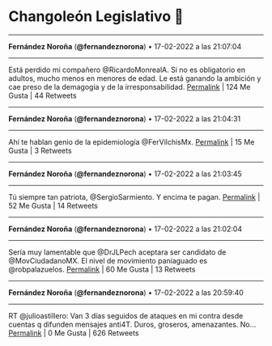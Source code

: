 # Changoleón Legislativo 🙈
*****
**Fernández Noroña** (**@fernandeznorona**) • 17-02-2022 a las 21:07:04
*****
Está perdido mi compañero @RicardoMonrealA. Si no es obligatorio en adultos, mucho menos en menores de edad. Le está ganando la ambición y cae preso de la demagogia y de la irresponsabilidad.
[Permalink](https://twitter.com/fernandeznorona/status/1494538937578184724) | 124 Me Gusta | 44 Retweets
*****
**Fernández Noroña** (**@fernandeznorona**) • 17-02-2022 a las 21:04:31
*****
Ahí te hablan genio de la epidemiología @FerVilchisMx.
[Permalink](https://twitter.com/fernandeznorona/status/1494538295740620845) | 15 Me Gusta | 3 Retweets
*****
**Fernández Noroña** (**@fernandeznorona**) • 17-02-2022 a las 21:03:45
*****
Tú siempre tan patriota, @SergioSarmiento. Y encima te pagan.
[Permalink](https://twitter.com/fernandeznorona/status/1494538101716312105) | 52 Me Gusta | 14 Retweets
*****
**Fernández Noroña** (**@fernandeznorona**) • 17-02-2022 a las 21:02:04
*****
Sería muy lamentable que @DrJLPech aceptara ser candidato de @MovCiudadanoMX. El nivel de movimiento paniaguado es @robpalazuelos.
[Permalink](https://twitter.com/fernandeznorona/status/1494537678322339840) | 60 Me Gusta | 13 Retweets
*****
**Fernández Noroña** (**@fernandeznorona**) • 17-02-2022 a las 20:59:40
*****
RT @julioastillero: Van 3 días seguidos de ataques en mi contra desde cuentas q difunden mensajes anti4T. Duros, groseros, amenazantes. No…
[Permalink](https://twitter.com/fernandeznorona/status/1494537075785359379) | 0 Me Gusta | 626 Retweets